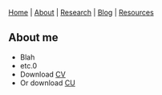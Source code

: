 [Home](index.md) | [About](about.md) | [Research](research.md) | [Blog](blog.md) | [Resources](resources.md) 

## About me

- Blah 
- etc.0
- Download [CV](cv.pdf)
- Or download [CU](whatever.com)
